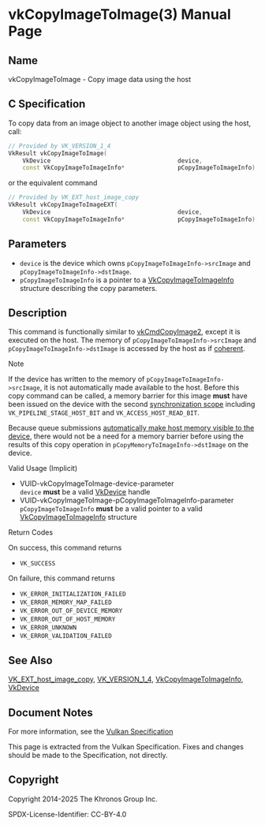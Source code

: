 # vkCopyImageToImage(3) Manual Page

## Name

vkCopyImageToImage - Copy image data using the host



## [](#_c_specification)C Specification

To copy data from an image object to another image object using the host, call:

```c++
// Provided by VK_VERSION_1_4
VkResult vkCopyImageToImage(
    VkDevice                                    device,
    const VkCopyImageToImageInfo*               pCopyImageToImageInfo);
```

or the equivalent command

```c++
// Provided by VK_EXT_host_image_copy
VkResult vkCopyImageToImageEXT(
    VkDevice                                    device,
    const VkCopyImageToImageInfo*               pCopyImageToImageInfo);
```

## [](#_parameters)Parameters

- `device` is the device which owns `pCopyImageToImageInfo->srcImage` and `pCopyImageToImageInfo->dstImage`.
- `pCopyImageToImageInfo` is a pointer to a [VkCopyImageToImageInfo](https://registry.khronos.org/vulkan/specs/latest/man/html/VkCopyImageToImageInfo.html) structure describing the copy parameters.

## [](#_description)Description

This command is functionally similar to [vkCmdCopyImage2](https://registry.khronos.org/vulkan/specs/latest/man/html/vkCmdCopyImage2.html), except it is executed on the host. The memory of `pCopyImageToImageInfo->srcImage` and `pCopyImageToImageInfo->dstImage` is accessed by the host as if [coherent](https://registry.khronos.org/vulkan/specs/latest/html/vkspec.html#memory-coherent).

Note

If the device has written to the memory of `pCopyImageToImageInfo->srcImage`, it is not automatically made available to the host. Before this copy command can be called, a memory barrier for this image **must** have been issued on the device with the second [synchronization scope](https://registry.khronos.org/vulkan/specs/latest/html/vkspec.html#synchronization-dependencies-scopes) including `VK_PIPELINE_STAGE_HOST_BIT` and `VK_ACCESS_HOST_READ_BIT`.

Because queue submissions [automatically make host memory visible to the device](https://registry.khronos.org/vulkan/specs/latest/html/vkspec.html#synchronization-submission-host-writes), there would not be a need for a memory barrier before using the results of this copy operation in `pCopyMemoryToImageInfo->dstImage` on the device.

Valid Usage (Implicit)

- [](#VUID-vkCopyImageToImage-device-parameter)VUID-vkCopyImageToImage-device-parameter  
  `device` **must** be a valid [VkDevice](https://registry.khronos.org/vulkan/specs/latest/man/html/VkDevice.html) handle
- [](#VUID-vkCopyImageToImage-pCopyImageToImageInfo-parameter)VUID-vkCopyImageToImage-pCopyImageToImageInfo-parameter  
  `pCopyImageToImageInfo` **must** be a valid pointer to a valid [VkCopyImageToImageInfo](https://registry.khronos.org/vulkan/specs/latest/man/html/VkCopyImageToImageInfo.html) structure

Return Codes

On success, this command returns

- `VK_SUCCESS`

On failure, this command returns

- `VK_ERROR_INITIALIZATION_FAILED`
- `VK_ERROR_MEMORY_MAP_FAILED`
- `VK_ERROR_OUT_OF_DEVICE_MEMORY`
- `VK_ERROR_OUT_OF_HOST_MEMORY`
- `VK_ERROR_UNKNOWN`
- `VK_ERROR_VALIDATION_FAILED`

## [](#_see_also)See Also

[VK\_EXT\_host\_image\_copy](https://registry.khronos.org/vulkan/specs/latest/man/html/VK_EXT_host_image_copy.html), [VK\_VERSION\_1\_4](https://registry.khronos.org/vulkan/specs/latest/man/html/VK_VERSION_1_4.html), [VkCopyImageToImageInfo](https://registry.khronos.org/vulkan/specs/latest/man/html/VkCopyImageToImageInfo.html), [VkDevice](https://registry.khronos.org/vulkan/specs/latest/man/html/VkDevice.html)

## [](#_document_notes)Document Notes

For more information, see the [Vulkan Specification](https://registry.khronos.org/vulkan/specs/latest/html/vkspec.html#vkCopyImageToImage)

This page is extracted from the Vulkan Specification. Fixes and changes should be made to the Specification, not directly.

## [](#_copyright)Copyright

Copyright 2014-2025 The Khronos Group Inc.

SPDX-License-Identifier: CC-BY-4.0